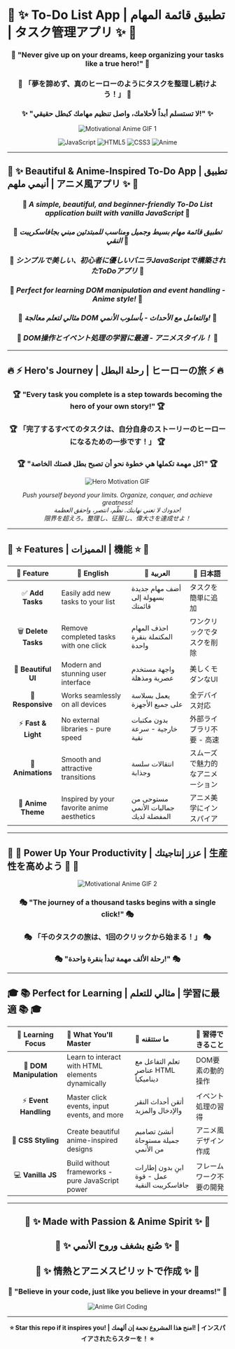 # 🌟 ✨ To-Do List App | تطبيق قائمة المهام | タスク管理アプリ ✨ 🌟

<div align="center">

### 💫 "Never give up on your dreams, keep organizing your tasks like a true hero!" 💫
### 🎌 「夢を諦めず、真のヒーローのようにタスクを整理し続けよう！」 🎌
### ✨ "لا تستسلم أبداً لأحلامك، واصل تنظيم مهامك كبطل حقيقي!" ✨

![Motivational Anime GIF 1](https://media2.giphy.com/media/v1.Y2lkPTc5MGI3NjExNjNybGZob2I4enI3czkzNjU3aWltZm5ha3JwcmY0YWZycWdlc3VveSZlcD12MV9naWZzX3NlYXJjaCZjdD1n/2YsENnH2CiCn6/200.webp)

![JavaScript](https://img.shields.io/badge/JavaScript-F7DF1E?style=for-the-badge&logo=javascript&logoColor=black)
![HTML5](https://img.shields.io/badge/HTML5-E34F26?style=for-the-badge&logo=html5&logoColor=white)
![CSS3](https://img.shields.io/badge/CSS3-1572B6?style=for-the-badge&logo=css3&logoColor=white)
![Anime](https://img.shields.io/badge/Anime-Powered-FF69B4?style=for-the-badge&logo=crunchyroll&logoColor=white)

</div>

---

## 🎨 ✨ Beautiful & Anime-Inspired To-Do App | تطبيق أنيمي ملهم | アニメ風アプリ ✨ 🎨

<div align="center">

### 🌸 *A simple, beautiful, and beginner-friendly To-Do List application built with vanilla JavaScript* 🌸
### 🌸 *تطبيق قائمة مهام بسيط وجميل ومناسب للمبتدئين مبني بجافاسكريبت النقي* 🌸
### 🌸 *シンプルで美しい、初心者に優しいバニラJavaScriptで構築されたToDoアプリ* 🌸

### 🎯 *Perfect for learning DOM manipulation and event handling - Anime style!* 🎯
### 🎯 *مثالي لتعلم معالجة DOM والتعامل مع الأحداث - بأسلوب الأنمي!* 🎯
### 🎯 *DOM操作とイベント処理の学習に最適 - アニメスタイル！* 🎯

</div>

---

## 🔥 ⚡ Hero's Journey | رحلة البطل | ヒーローの旅 ⚡ 🔥

<div align="center">

### 🏆 "Every task you complete is a step towards becoming the hero of your own story!" 🏆
### 🏆 「完了するすべてのタスクは、自分自身のストーリーのヒーローになるための一歩です！」 🏆  
### 🏆 "كل مهمة تكملها هي خطوة نحو أن تصبح بطل قصتك الخاصة!" 🏆

![Hero Motivation GIF](https://media2.giphy.com/media/v1.Y2lkPTc5MGI3NjExcmdoNXdwdmZoZWpndWphNzF1cDNmZzUyamJncmpnNnJ1ZXh5OXNocSZlcD12MV9naWZzX3NlYXJjaCZjdD1n/2AYQQJsqDrDHy/200.webp)

*Push yourself beyond your limits. Organize, conquer, and achieve greatness!*  
*حدودك لا تعني نهايتك. نظّم، انتصر، واحقق العظمة!*  
*限界を超えろ。整理し、征服し、偉大さを達成せよ！*

</div>

---

## 🌟 ⭐ Features | المميزات | 機能 ⭐ 🌟

<table align="center">
<thead>
<tr>
<th align="center">🎌 Feature</th>
<th align="center">📝 English</th>
<th align="center">🕌 العربية</th>
<th align="center">🗾 日本語</th>
</tr>
</thead>
<tbody>
<tr>
<td align="center">✅ <b>Add Tasks</b></td>
<td>Easily add new tasks to your list</td>
<td>أضف مهام جديدة بسهولة إلى قائمتك</td>
<td>タスクを簡単に追加</td>
</tr>
<tr>
<td align="center">🗑️ <b>Delete Tasks</b></td>
<td>Remove completed tasks with one click</td>
<td>احذف المهام المكتملة بنقرة واحدة</td>
<td>ワンクリックでタスクを削除</td>
</tr>
<tr>
<td align="center">🎨 <b>Beautiful UI</b></td>
<td>Modern and stunning user interface</td>
<td>واجهة مستخدم عصرية ومذهلة</td>
<td>美しくモダンなUI</td>
</tr>
<tr>
<td align="center">📱 <b>Responsive</b></td>
<td>Works seamlessly on all devices</td>
<td>يعمل بسلاسة على جميع الأجهزة</td>
<td>全デバイス対応</td>
</tr>
<tr>
<td align="center">⚡ <b>Fast & Light</b></td>
<td>No external libraries - pure speed</td>
<td>بدون مكتبات خارجية - سرعة نقية</td>
<td>外部ライブラリ不要 - 高速</td>
</tr>
<tr>
<td align="center">🌈 <b>Animations</b></td>
<td>Smooth and attractive transitions</td>
<td>انتقالات سلسة وجذابة</td>
<td>スムーズで魅力的なアニメーション</td>
</tr>
<tr>
<td align="center">🎌 <b>Anime Theme</b></td>
<td>Inspired by your favorite anime aesthetics</td>
<td>مستوحى من جماليات الأنمي المفضلة لديك</td>
<td>アニメ美学にインスパイア</td>
</tr>
</tbody>
</table>

---

## 🚀 💪 Power Up Your Productivity | عزز إنتاجيتك | 生産性を高めよう 💪 🚀

<div align="center">

![Motivational Anime GIF 2](https://media4.giphy.com/media/v1.Y2lkPTc5MGI3NjExNjNybGZob2I4enI3czkzNjU3aWltZm5ha3JwcmY0YWZycWdlc3VveSZlcD12MV9naWZzX3NlYXJjaCZjdD1n/12bE9SHGZYR85O/200.webp)

### 🎭 "The journey of a thousand tasks begins with a single click!" 🎭
### 🎭 「千のタスクの旅は、1回のクリックから始まる！」 🎭
### 🎭 "رحلة الألف مهمة تبدأ بنقرة واحدة!" 🎭

</div>

---

## 🎓 📚 Perfect for Learning | مثالي للتعلم | 学習に最適 📚 🎓

<div align="center">

| 🌟 **Learning Focus** | 📖 **What You'll Master** | 📖 **ما ستتقنه** | 📖 **習得できること** |
|:---------------------:|:--------------------------|:-------------------|:---------------------|
| 🎯 **DOM Manipulation** | Learn to interact with HTML elements dynamically | تعلم التفاعل مع عناصر HTML ديناميكياً | DOM要素の動的操作 |
| ⚡ **Event Handling** | Master click events, input events, and more | أتقن أحداث النقر والإدخال والمزيد | イベント処理の習得 |
| 🎨 **CSS Styling** | Create beautiful anime-inspired designs | أنشئ تصاميم جميلة مستوحاة من الأنمي | アニメ風デザイン作成 |
| 💻 **Vanilla JS** | Build without frameworks - pure JavaScript power | ابنِ بدون إطارات عمل - قوة جافاسكريبت النقية | フレームワーク不要の開発 |

</div>

---

<div align="center">

## 🌸 ✨ Made with Passion & Anime Spirit ✨ 🌸
## 🌸 ✨ صُنع بشغف وروح الأنمي ✨ 🌸  
## 🌸 ✨ 情熱とアニメスピリットで作成 ✨ 🌸

### 💖 "Believe in your code, just like you believe in your dreams!" 💖

![Anime Girl Coding](https://media.tenor.com/puvF4kJj6RQAAAAC/anime-girl-coding.gif)

---

**⭐ Star this repo if it inspires you! | امنح هذا المشروع نجمة إن ألهمك! | インスパイアされたらスターを！ ⭐**

</div>
